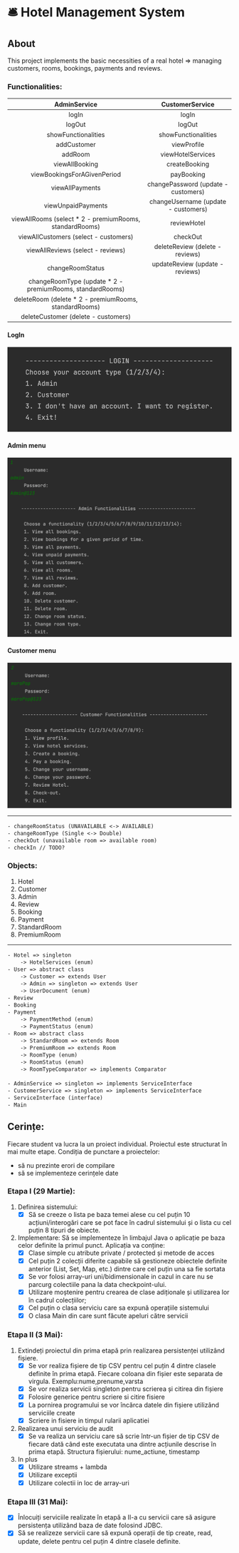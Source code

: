 # :bellhop_bell: Hotel Management System

## About
This project implements the basic necessities of a real hotel => managing customers, rooms, bookings, payments and reviews.

### Functionalities:

|                       AdminService                        |           CustomerService           |
|:---------------------------------------------------------:|:-----------------------------------:|
|                           logIn                           |                logIn                |
|                          logOut                           |               logOut                |    
|                    showFunctionalities                    |         showFunctionalities         |
|                        addCustomer                        |             viewProfile             |
|                          addRoom                          |          viewHotelServices          |
|                      viewAllBooking                       |            createBooking            |
|                viewBookingsForAGivenPeriod                |             payBooking              | 
|                      viewAllPayments                      | changePassword (update - customers) | 
|                    viewUnpaidPayments                     | changeUsername (update - customers) |
|  viewAllRooms (select * 2 - premiumRooms, standardRooms)  |             reviewHotel             |
|           viewAllCustomers (select - customers)           |              checkOut               |
|             viewAllReviews (select - reviews)             |   deleteReview (delete - reviews)   |
|                     changeRoomStatus                      |   updateReview (update - reviews)   |
| changeRoomType (update * 2 - premiumRooms, standardRooms) |                                     |
|   deleteRoom (delete * 2 - premiumRooms, standardRooms)   |                                     |
|            deleteCustomer (delete - customers)            |                                     |

#### LogIn
![](/img/login.png)

#### Admin menu
![](/img/adminMenu.png)

#### Customer menu
![](/img/customerMenu.png)


------------------------------
    - changeRoomStatus (UNAVAILABLE <-> AVAILABLE)
    - changeRoomType (Single <-> Double)
    - checkOut (unavailable room => available room)
    - checkIn // TODO?


### Objects:
1) Hotel
2) Customer
3) Admin
4) Review
5) Booking
6) Payment
7) StandardRoom
8) PremiumRoom

--------------------------------
    - Hotel => singleton
        -> HotelServices (enum)
    - User => abstract class
        -> Customer => extends User
        -> Admin => singleton => extends User
        -> UserDocument (enum)
    - Review
    - Booking
    - Payment
        -> PaymentMethod (enum)
        -> PaymentStatus (enum)
    - Room => abstract class
        -> StandardRoom => extends Room
        -> PremiumRoom => extends Room
        -> RoomType (enum)
        -> RoomStatus (enum)
        -> RoomTypeComparator => implements Comparator

    - AdminService => singleton => implements ServiceInterface
    - CustomerService => singleton => implements ServiceInterface
    - ServiceInterface (interface)
    - Main


## Cerințe:
Fiecare student va lucra la un proiect individual. Proiectul este structurat în mai multe etape.
Condiția de punctare a proiectelor:
- să nu prezinte erori de compilare
- să se implementeze cerințele date


### Etapa I (29 Martie):
1. Definirea sistemului:
    -  [x] Să se creeze o lista pe baza temei alese cu cel puțin 10 acțiuni/interogări care
       se pot face în cadrul sistemului și o lista cu cel puțin 8 tipuri de obiecte.
2.  Implementare: Să se implementeze în limbajul Java o aplicație pe baza celor definite la primul punct. Aplicația va conține:
    - [x] Clase simple cu atribute private / protected și metode de acces
    - [x] Cel puțin 2 colecții diferite capabile să gestioneze obiectele definite anterior (List, Set, Map, etc.) dintre care cel puțin una sa fie sortata
    - [x] Se vor folosi array-uri uni/bidimensionale in cazul in care nu se parcurg colectiile pana la data checkpoint-ului.
    - [x] Utilizare moștenire pentru crearea de clase adiționale și utilizarea lor în cadrul colecțiilor;
    - [x] Cel puțin o clasa serviciu care sa expună operațiile sistemului
    - [x] O clasa Main din care sunt făcute apeluri către servicii

### Etapa II (3 Mai):

1. Extindeți proiectul din prima etapă prin realizarea persistenței utilizând fișiere.
    - [x] Se vor realiza fișiere de tip CSV pentru cel puțin 4 dintre clasele definite în prima etapă. Fiecare coloana din fișier este separata de virgula. Exemplu:nume,prenume,varsta
    - [x] Se vor realiza servicii singleton pentru scrierea și citirea din fișiere
    - [x] Folosire generice pentru scriere si citire fisiere
    - [x] La pornirea programului se vor încărca datele din fișiere utilizând serviciile create
    - [x] Scriere in fisiere in timpul rularii aplicatiei
2. Realizarea unui serviciu de audit
    - [x] Se va realiza un serviciu care să scrie într-un fișier de tip CSV de fiecare dată când este executata una dintre acțiunile descrise în prima etapă. Structura fișierului: nume_actiune, timestamp
3. In plus
   - [x] Utilizare streams + lambda
   - [x] Utilizare exceptii
   - [x] Utilizare colectii in loc de array-uri
### Etapa III (31 Mai):
- [x] Înlocuiți serviciile realizate în etapă a II-a cu servicii care să asigure persistența utilizând baza de date folosind JDBC.
- [x] Să se realizeze servicii care să expună operații de tip create, read, update, delete pentru cel puțin 4 dintre clasele definite.
